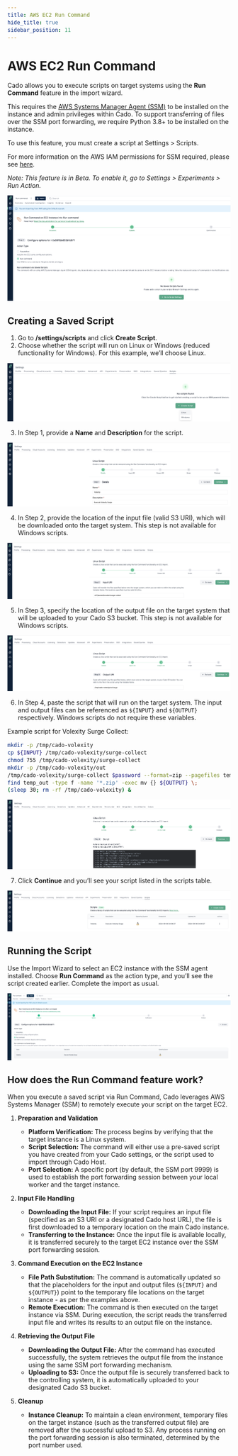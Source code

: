 ```yaml
---
title: AWS EC2 Run Command
hide_title: true
sidebar_position: 11
---
```


# AWS EC2 Run Command

Cado allows you to execute scripts on target systems using the **Run Command** feature in the import wizard.

This requires the [AWS Systems Manager Agent (SSM)](https://docs.aws.amazon.com/systems-manager/latest/userguide/systems-manager-setting-up-ec2.html) to be installed on the instance and admin privileges within Cado.
To support transferring of files over the SSM port forwarding, we require Python 3.8+ to be installed on the instance.

To use this feature, you must create a script at Settings > Scripts.

For more information on the AWS IAM permissions for SSM required, please see [here](/cado/deploy/aws/iam/ssm).

*Note: This feature is in Beta. To enable it, go to Settings > Experiments > Run Action.*

![AWS EC2 Run Command](/img/aws-ec2-runcommand1.png)

## Creating a Saved Script

1. Go to **/settings/scripts** and click **Create Script**.
2. Choose whether the script will run on Linux or Windows (reduced functionality for Windows). For this example, we’ll choose Linux.

![Saved Script](/img/aws-ec2-runcommand2.png)

3. In Step 1, provide a **Name** and **Description** for the script.

![Saved Script - Step 1](/img/aws-ec2-runcommand3.png)

4. In Step 2, provide the location of the input file (valid S3 URI), which will be downloaded onto the target system. This step is not available for Windows scripts.

![Saved Script - Step 2](/img/aws-ec2-runcommand4.png)

5. In Step 3, specify the location of the output file on the target system that will be uploaded to your Cado S3 bucket. This step is not available for Windows scripts.

![Saved Script - Step 3](/img/aws-ec2-runcommand5.png)

6. In Step 4, paste the script that will run on the target system. The input and output files can be referenced as `${INPUT}` and `${OUTPUT}` respectively. Windows scripts do not require these variables.

Example script for Volexity Surge Collect:

```bash
mkdir -p /tmp/cado-volexity
cp ${INPUT} /tmp/cado-volexity/surge-collect
chmod 755 /tmp/cado-volexity/surge-collect
mkdir -p /tmp/cado-volexity/out
/tmp/cado-volexity/surge-collect $password --format=zip --pagefiles temp_out
find temp_out -type f -name '*.zip' -exec mv {} ${OUTPUT} \;
(sleep 30; rm -rf /tmp/cado-volexity) &
```

![Saved Script - Step 4](/img/aws-ec2-runcommand6.png)

7. Click **Continue** and you’ll see your script listed in the scripts table.

![Saved Script - Table](/img/aws-ec2-runcommand7.png)

## Running the Script

Use the Import Wizard to select an EC2 instance with the SSM agent installed. Choose **Run Command** as the action type, and you’ll see the script created earlier. Complete the import as usual.

![AWS EC2 Run Command - Selecting Saved Script](/img/aws-ec2-runcommand8.png)

## How does the Run Command feature work?

When you execute a saved script via Run Command, Cado leverages AWS Systems Manager (SSM) to remotely execute your script on the target EC2. 

1. **Preparation and Validation**  
   - **Platform Verification:** The process begins by verifying that the target instance is a Linux system.
   - **Script Selection:** The command will either use a pre-saved script you have created from your Cado settings, or the script used to import through Cado Host.
   - **Port Selection:** A specific port (by default, the SSM port 9999) is used to establish the port forwarding session between your local worker and the target instance.

2. **Input File Handling**  
   - **Downloading the Input File:** If your script requires an input file (specified as an S3 URI or a designated Cado host URL), the file is first downloaded to a temporary location on the main Cado instance.  
   - **Transferring to the Instance:** Once the input file is available locally, it is transferred securely to the target EC2 instance over the SSM port forwarding session.

3. **Command Execution on the EC2 Instance**  
   - **File Path Substitution:** The command is automatically updated so that the placeholders for the input and output files (`${INPUT}` and `${OUTPUT}`) point to the temporary file locations on the target instance - as per the examples above.
   - **Remote Execution:** The command is then executed on the target instance via SSM. During execution, the script reads the transferred input file and writes its results to an output file on the instance.

4. **Retrieving the Output File**  
   - **Downloading the Output File:** After the command has executed successfully, the system retrieves the output file from the instance using the same SSM port forwarding mechanism.
   - **Uploading to S3:** Once the output file is securely transferred back to the controlling system, it is automatically uploaded to your designated Cado S3 bucket.

5. **Cleanup**  
   - **Instance Cleanup:** To maintain a clean environment, temporary files on the target instance (such as the transferred output file) are removed after the successful upload to S3. Any process running on the port forwarding session is also terminated, determined by the port number used.
